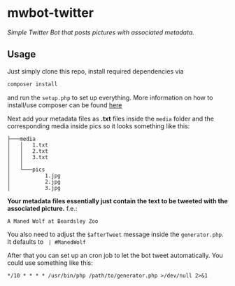 # mwbot-twitter
*Simple Twitter Bot that posts pictures with associated metadata.*

## Usage

Just simply clone this repo, install required dependencies via 
 
```bash
composer install
``` 
 
and run the `setup.php` to set up everything. More information on how to install/use composer can be found [here](https://getcomposer.org)

Next add your metadata files as **.txt** files inside the `media` folder and the corresponding
media inside pics so it looks something like this:

```text
├───media
│   │   1.txt
│   │   2.txt
│   │   3.txt
│   │
│   └───pics
│           1.jpg
│           2.jpg
│           3.jpg
```

**Your metadata files essentially just contain the text to be tweeted with the associated picture.** f.e.:

```text
A Maned Wolf at Beardsley Zoo
```

You also need to adjust the `$afterTweet` message inside the `generator.php`. It defaults to ` | #ManedWolf`

After that you can set up an cron job to let the bot tweet automatically.
You could use something like this:

```cron
*/10 * * * * /usr/bin/php /path/to/generator.php >/dev/null 2>&1
```